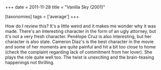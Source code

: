 +++
date = 2011-11-28
title = "Vanilla Sky (2001)"

[taxonomies]
tags = ['average']
+++

How do I review this? It\'s a little weird and it makes me wonder why it
was made. There\'s an interesting character in the form of an ugly
attorney, but it\'s not a very fresh character. Penélope Cruz is also
interesting, but her character is also stale. Cameron Diaz\'s is the
best character in the movie and some of her moments are quite painful
and hit a bit too close to home (check the complaint regarding lack of
commitment from her lover). She plays the role quite well too. The twist
is unexciting and the brain-teasing happenings not thrilling.
